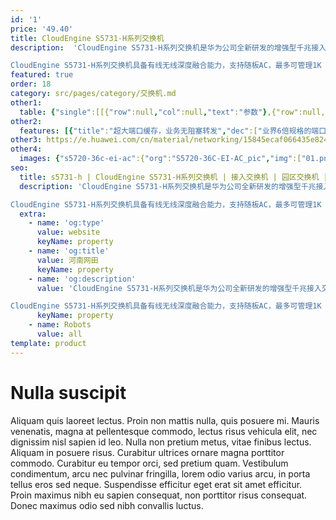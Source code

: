 ```yaml
---
id: '1'
price: '49.40'
title: CloudEngine S5731-H系列交换机
description:  'CloudEngine S5731-H系列交换机是华为公司全新研发的增强型千兆接入交换机，可以提供全千兆电口接入及固定万兆上行端口，并预留1个扩展插卡插槽。

CloudEngine S5731-H系列交换机具备有线无线深度融合能力，支持随板AC，最多可管理1K AP；具备业务随行能力，提供一致的用户体验；具备VxLAN能力，支持网络虚拟化功能，满足园区网络一网多用的需求；同时，该系列交换机内置安全探针，支持异常流量检测、加密流量的威胁分析，以及全网威胁诱捕等功能，是大中型高端品质园区网分支、小型园区网核心以及数据中心接入的最佳选择。'
featured: true
order: 18
category: src/pages/category/交换机.md
other1: 
  table: {"single":[[{"row":null,"col":null,"text":"参数"},{"row":null,"col":null,"text":"CloudEngine S5731-H24T4XC"},{"row":null,"col":null,"text":"CloudEngine S5731-H24P4XC"},{"row":null,"col":null,"text":"CloudEngine S5731-H48T4XC"},{"row":null,"col":null,"text":"CloudEngine S5731-H48P4XC"},{"row":null,"col":null,"text":"CloudEngine S5731-H48T4XC-B"}],[{"row":null,"col":null,"text":"包转发率"},{"row":null,"col":null,"text":"228/426Mpps"},{"row":null,"col":null,"text":"228/426Mpps"},{"row":null,"col":null,"text":"264/462Mpps"},{"row":null,"col":null,"text":"264/462Mpps"},{"row":null,"col":null,"text":"144/162Mpps"}],[{"row":null,"col":null,"text":"交换容量"},{"row":null,"col":null,"text":"758Gbps/7.58Tbps"},{"row":null,"col":null,"text":"758Gbps/7.58Tbps"},{"row":null,"col":null,"text":"758Gbps/7.58Tbps"},{"row":null,"col":null,"text":"758Gbps/7.58Tbps"},{"row":null,"col":null,"text":"758Gbps/7.58Tbps"}],[{"row":null,"col":null,"text":"固定端口"},{"row":null,"col":null,"text":"24个10/100/1000BASE-T以太网端口，4个万兆SFP+"},{"row":null,"col":null,"text":"24个10/100/1000BASE-T以太网端口，4个万兆SFP+"},{"row":null,"col":null,"text":"48个10/100/1000BASE-T以太网端口，4个万兆SFP+"},{"row":null,"col":null,"text":"48个10/100/1000BASE-T以太网端口，4个万兆SFP+"},{"row":null,"col":null,"text":"48个10/100/1000BASE-T以太网端口，4个万兆SFP+"}],[{"row":null,"col":null,"text":"PoE+"},{"row":null,"col":null,"text":"不支持"},{"row":null,"col":null,"text":"支持"},{"row":null,"col":null,"text":"不支持"},{"row":null,"col":null,"text":"支持"},{"row":null,"col":null,"text":"不支持"}],[{"row":null,"col":null,"text":"扩展插槽"},{"row":null,"col":"4","text":"1个扩展插槽，支持2*40GE光、2*25GE或8*10GE光、8*10GE电及2*100GE光子卡"},{"row":null,"col":null,"text":"不支持"}],[{"row":null,"col":null,"text":"无线业务"},{"row":null,"col":"5","text":"支持管理1K AP\n支持AP接入控制、AP域管理和AP配置模板管理\n支持射频管理、统一静态配置和集中动态管理\n支持WLAN基本业务、QoS、安全和用户管理\n支持CAPWAP、Tag/终端定位、频谱分析"}],[{"row":null,"col":null,"text":"iPCA质量感知"},{"row":null,"col":"5","text":"支持直接对业务报文标记以获得丢包数量和丢包率的实时统计\n支持二三层网络网络级和设备级丢包数量和丢包率统计"}],[{"row":null,"col":null,"text":"SVF极简运维"},{"row":null,"col":"5","text":"支持作为Parent管理接入交换机和AP\n支持2层AS架构\n支持与第三方厂商混合组网管理"}],[{"row":null,"col":null,"text":"VxLAN特性"},{"row":null,"col":"5","text":"支持VxLAN二层网关、三层网关\n支持集中式网关，分布式网关\n支持BGP-EVPN\n支持通过Netconf进行配置"}],[{"row":null,"col":null,"text":"互通性"},{"row":null,"col":"5","text":"VBST基于VLAN生成树协议（和PVST/PVST+/RPVST 互通）\nLNP 链路类型协商协议（和DTP相似功能）\nVCMP VLAN集中管理协议（和VTP相似功能）\n详细的互联互通认证与报告，请访问这里。"}]]}
other2:
  features: [{"title":"超大端口缓存，业务无阻塞转发","dec":["业界6倍规格的端口缓存，千兆带宽转发无阻塞，满足Wi-Fi 6时代语音、视频、VR等低时延业务对网络的需求"]},{"title":"智能运维，故障分钟级定位","dec":["支持Telemetry技术，实时采集设备数据，配合园区网络分析器及时发现影响用户体验的网络问题，精准保障用户体验"]},{"title":"独家诱捕技术，提前锁定威胁","dec":["通过内置的安全探针识别潜在的威胁流量，配合HiSec Insight系统进行安全威胁事件检测，实现全网安全协防"]}]
other3: https://e.huawei.com/cn/material/networking/15845ecaf066435e824b597ee4857167
other4:
  images: {"s5720-36c-ei-ac":{"org":"S5720-36C-EI-AC_pic","img":["01.png","02.png","03.png","04.png","07.png","08.png"]}}
seo:
  title: s5731-h | CloudEngine S5731-H系列交换机 | 接入交换机 | 园区交换机 | 交换机 | 企业网络
  description: 'CloudEngine S5731-H系列交换机是华为公司全新研发的增强型千兆接入交换机，可以提供全千兆电口接入及固定万兆上行端口，并预留1个扩展插卡插槽。

CloudEngine S5731-H系列交换机具备有线无线深度融合能力，支持随板AC，最多可管理1K AP；具备业务随行能力，提供一致的用户体验；具备VxLAN能力，支持网络虚拟化功能，满足园区网络一网多用的需求；同时，该系列交换机内置安全探针，支持异常流量检测、加密流量的威胁分析，以及全网威胁诱捕等功能，是大中型高端品质园区网分支、小型园区网核心以及数据中心接入的最佳选择。'
  extra:
    - name: 'og:type'
      value: website
      keyName: property
    - name: 'og:title'
      value: 河南网田
      keyName: property
    - name: 'og:description'
      value: 'CloudEngine S5731-H系列交换机是华为公司全新研发的增强型千兆接入交换机，可以提供全千兆电口接入及固定万兆上行端口，并预留1个扩展插卡插槽。

CloudEngine S5731-H系列交换机具备有线无线深度融合能力，支持随板AC，最多可管理1K AP；具备业务随行能力，提供一致的用户体验；具备VxLAN能力，支持网络虚拟化功能，满足园区网络一网多用的需求；同时，该系列交换机内置安全探针，支持异常流量检测、加密流量的威胁分析，以及全网威胁诱捕等功能，是大中型高端品质园区网分支、小型园区网核心以及数据中心接入的最佳选择。'
      keyName: property
    - name: Robots
      value: all
template: product
---
```


# Nulla suscipit

Aliquam quis laoreet lectus. Proin non mattis nulla, quis posuere mi. Mauris venenatis, magna at pellentesque commodo, lectus risus vehicula elit, nec dignissim nisl sapien id leo. Nulla non pretium metus, vitae finibus lectus. Aliquam in posuere risus. Curabitur ultrices ornare magna porttitor commodo. Curabitur eu tempor orci, sed pretium quam. Vestibulum condimentum, arcu nec pulvinar fringilla, lorem odio varius arcu, in porta tellus eros sed neque. Suspendisse efficitur eget erat sit amet efficitur. Proin maximus nibh eu sapien consequat, non porttitor risus consequat. Donec maximus odio sed nibh convallis luctus.